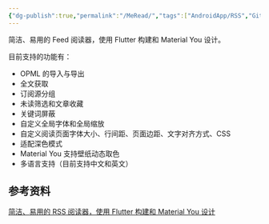 ```yaml
---
{"dg-publish":true,"permalink":"/MeRead/","tags":["AndroidApp/RSS","Github"],"noteIcon":""}
---
```


简洁、易用的 Feed 阅读器，使用 Flutter 构建和 Material You 设计。

目前支持的功能有：

- OPML 的导入与导出
- 全文获取
- 订阅源分组
- 未读筛选和文章收藏
- 关键词屏蔽
- 自定义全局字体和全局缩放
- 自定义阅读页面字体大小、行间距、页面边距、文字对齐方式、CSS
- 适配深色模式
- Material You 支持壁纸动态取色
- 多语言支持（目前支持中文和英文）

## 参考资料
[简洁、易用的 RSS 阅读器，使用 Flutter 构建和 Material You 设计](https://github.com/gvenusleo/MeRead)
